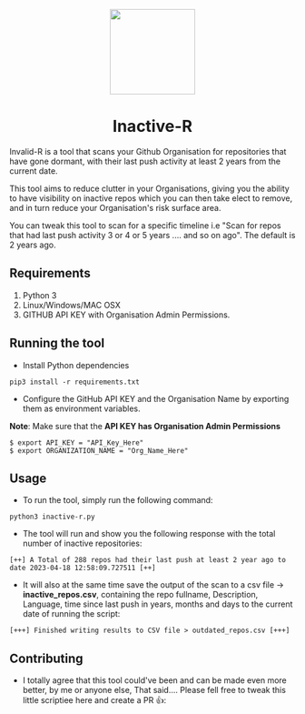 <p align="center">
  <img width="150" height="150" src="https://user-images.githubusercontent.com/55149010/178937674-c3b63dc9-f22a-4745-9e38-1362f73144e7.png">
<h1 align="center">Inactive-R</h1>
</p>


Invalid-R is a tool that scans your Github Organisation for repositories that have gone dormant, with their last push activity at least 2 years from the current date.

This tool aims to reduce clutter in your Organisations, giving you the ability to have visibility on inactive repos which you can then take elect to remove, and in turn reduce your Organisation's risk surface area.

You can tweak this tool to scan for a specific timeline i.e "Scan for repos that had last push activity 3 or 4 or 5 years .... and so on ago". 
The default is 2 years ago.


## Requirements <br>
1. Python 3
2. Linux/Windows/MAC OSX
3. GITHUB API KEY with Organisation Admin Permissions.  

## Running the tool 

* Install Python dependencies

```
pip3 install -r requirements.txt 
```


* Configure the GitHub API KEY and the Organisation Name by exporting them as environment variables. 

**Note**: Make sure that the **API KEY has Organisation Admin Permissions**

```
$ export API_KEY = "API_Key_Here"
$ export ORGANIZATION_NAME = "Org_Name_Here"
```
 
 
## Usage

* To run the tool, simply run the following command:

```
python3 inactive-r.py
```

* The tool will run and show you the following response with the total number of inactive repositories:
 
```
[++] A Total of 288 repos had their last push at least 2 year ago to date 2023-04-18 12:58:09.727511 [++]
``` 
 
* It will also at the same time save the output of the scan to a csv file -> **inactive_repos.csv**, containing the repo fullname, Description, Language, time since last push in years, months and days to the current date of running the script:

```
[+++] Finished writing results to CSV file > outdated_repos.csv [+++]
```
## Contributing

* I totally agree that this tool could've been and can be made even more better, by me or anyone else, That said.... Please fell free to tweak this little scriptiee here and create a PR :thumbsup::
